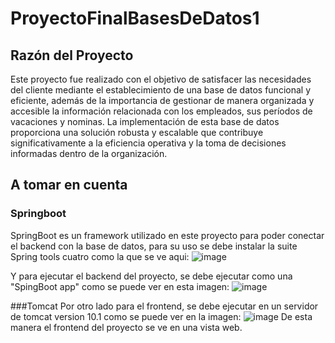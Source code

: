 # ProyectoFinalBasesDeDatos1
## Razón del Proyecto

Este proyecto fue realizado con el objetivo de satisfacer las necesidades del cliente mediante el establecimiento de una base de datos funcional y eficiente, además de la importancia de gestionar de manera organizada y accesible la información relacionada con los empleados, sus períodos de vacaciones y nominas. La implementación de esta base de datos proporciona una solución robusta y escalable que contribuye significativamente a la eficiencia operativa y la toma de decisiones informadas dentro de la organización.

## A tomar en cuenta
### Springboot
SpringBoot es un framework utilizado en este proyecto para poder conectar el backend con la base de datos, para su uso se debe instalar la suite Spring tools cuatro como la que se ve aqui:
![image](https://github.com/Casta2505/ProyectoFinalBasesDeDatos1/assets/114795530/1d5bc441-624a-4bd4-a56b-5931ace2a220)

Y para ejecutar el backend del proyecto, se debe ejecutar como una "SpingBoot app" como se puede ver en esta imagen:
![image](https://github.com/Casta2505/ProyectoFinalBasesDeDatos1/assets/114795530/63501814-e589-423f-83cf-76cc3094a8dc)

###Tomcat
Por otro lado para el frontend, se debe ejecutar en un servidor de tomcat version 10.1 como se puede ver en la imagen:
![image](https://github.com/Casta2505/ProyectoFinalBasesDeDatos1/assets/114795530/450710e5-80f0-4ec2-81d2-c1d2fdb0f7de)
De esta manera el frontend del proyecto se ve en una vista web.
